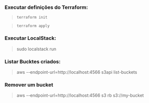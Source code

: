 ### Executar definições do Terraform:

> `terraform init` 

> `terraform apply` 

### Executar LocalStack:

> sudo localstack run

### Listar Bucktes criados:

> aws --endpoint-url=http://localhost:4566 s3api list-buckets

### Remover um bucket 

>  aws --endpoint-url=http://localhost:4566 s3 rb s3://my-bucket
